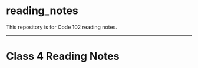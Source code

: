 # reading_notes
This repository is for Code 102 reading notes.

-----------------------------------------------------------------------------------------------------------------------------------------------------------
# Class 4 Reading Notes